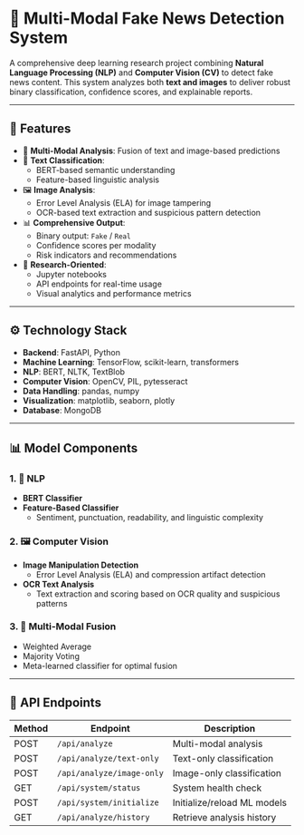# 🧠 Multi-Modal Fake News Detection System

A comprehensive deep learning research project combining **Natural Language Processing (NLP)** and **Computer Vision (CV)** to detect fake news content. This system analyzes both **text and images** to deliver robust binary classification, confidence scores, and explainable reports.

---

## 🚀 Features

- 🧩 **Multi-Modal Analysis**: Fusion of text and image-based predictions  
- 📄 **Text Classification**:  
  - BERT-based semantic understanding  
  - Feature-based linguistic analysis  
- 🖼️ **Image Analysis**:  
  - Error Level Analysis (ELA) for image tampering  
  - OCR-based text extraction and suspicious pattern detection  
- 📊 **Comprehensive Output**:  
  - Binary output: `Fake` / `Real`  
  - Confidence scores per modality  
  - Risk indicators and recommendations  
- 📁 **Research-Oriented**:  
  - Jupyter notebooks  
  - API endpoints for real-time usage  
  - Visual analytics and performance metrics  

---


## ⚙️ Technology Stack

- **Backend**: FastAPI, Python  
- **Machine Learning**: TensorFlow, scikit-learn, transformers  
- **NLP**: BERT, NLTK, TextBlob  
- **Computer Vision**: OpenCV, PIL, pytesseract  
- **Data Handling**: pandas, numpy  
- **Visualization**: matplotlib, seaborn, plotly  
- **Database**: MongoDB  

---

## 📊 Model Components

### 1. 📝 NLP
- **BERT Classifier**
- **Feature-Based Classifier**
  - Sentiment, punctuation, readability, and linguistic complexity

### 2. 🖼️ Computer Vision
- **Image Manipulation Detection**
  - Error Level Analysis (ELA) and compression artifact detection
- **OCR Text Analysis**
  - Text extraction and scoring based on OCR quality and suspicious patterns

### 3. 🔄 Multi-Modal Fusion
- Weighted Average
- Majority Voting
- Meta-learned classifier for optimal fusion

---

## 📡 API Endpoints

| Method | Endpoint                     | Description                      |
|--------|------------------------------|----------------------------------|
| POST   | `/api/analyze`               | Multi-modal analysis             |
| POST   | `/api/analyze/text-only`     | Text-only classification         |
| POST   | `/api/analyze/image-only`    | Image-only classification        |
| GET    | `/api/system/status`         | System health check              |
| POST   | `/api/system/initialize`     | Initialize/reload ML models      |
| GET    | `/api/analyze/history`       | Retrieve analysis history        |
